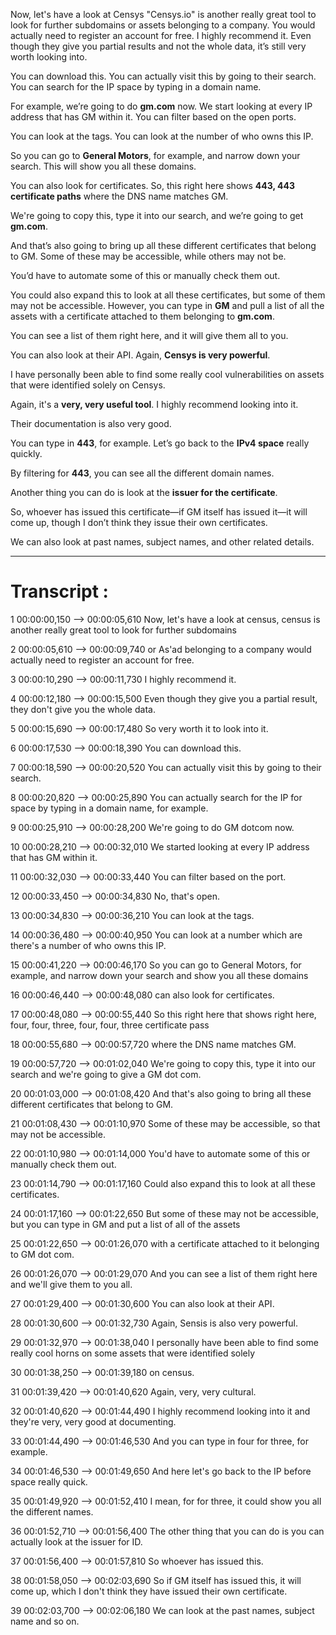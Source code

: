 
Now, let's have a look at Censys "Censys.io" is another really great tool to look for further subdomains or assets belonging to a company. You would actually need to register an account for free.
I highly recommend it. Even though they give you partial results and not the whole data, it’s still very worth looking into.

You can download this. You can actually visit this by going to their search. You can search for the IP space by typing in a domain name.

For example, we’re going to do **gm.com** now. We start looking at every IP address that has GM within it. You can filter based on the open ports.

You can look at the tags. You can look at the number of who owns this IP.

So you can go to **General Motors**, for example, and narrow down your search. This will show you all these domains.

You can also look for certificates. So, this right here shows **443, 443 certificate paths** where the DNS name matches GM.

We're going to copy this, type it into our search, and we’re going to get **gm.com**.

And that’s also going to bring up all these different certificates that belong to GM. Some of these may be accessible, while others may not be.

You’d have to automate some of this or manually check them out.

You could also expand this to look at all these certificates, but some of them may not be accessible. However, you can type in **GM** and pull a list of all the assets with a certificate attached to them belonging to **gm.com**.

You can see a list of them right here, and it will give them all to you.

You can also look at their API. Again, **Censys is very powerful**.

I have personally been able to find some really cool vulnerabilities on assets that were identified solely on Censys.

Again, it's a **very, very useful tool**. I highly recommend looking into it.

Their documentation is also very good.

You can type in **443**, for example. Let’s go back to the **IPv4 space** really quickly.

By filtering for **443**, you can see all the different domain names.

Another thing you can do is look at the **issuer for the certificate**.

So, whoever has issued this certificate—if GM itself has issued it—it will come up, though I don’t think they issue their own certificates.

We can also look at past names, subject names, and other related details.






---
# Transcript :

1
00:00:00,150 --> 00:00:05,610
Now, let's have a look at census, census is another really great tool to look for further subdomains

2
00:00:05,610 --> 00:00:09,740
or As'ad belonging to a company would actually need to register an account for free.

3
00:00:10,290 --> 00:00:11,730
I highly recommend it.

4
00:00:12,180 --> 00:00:15,500
Even though they give you a partial result, they don't give you the whole data.

5
00:00:15,690 --> 00:00:17,480
So very worth it to look into it.

6
00:00:17,530 --> 00:00:18,390
You can download this.

7
00:00:18,590 --> 00:00:20,520
You can actually visit this by going to their search.

8
00:00:20,820 --> 00:00:25,890
You can actually search for the IP for space by typing in a domain name, for example.

9
00:00:25,910 --> 00:00:28,200
We're going to do GM dotcom now.

10
00:00:28,210 --> 00:00:32,010
We started looking at every IP address that has GM within it.

11
00:00:32,030 --> 00:00:33,440
You can filter based on the port.

12
00:00:33,450 --> 00:00:34,830
No, that's open.

13
00:00:34,830 --> 00:00:36,210
You can look at the tags.

14
00:00:36,480 --> 00:00:40,950
You can look at a number which are there's a number of who owns this IP.

15
00:00:41,220 --> 00:00:46,170
So you can go to General Motors, for example, and narrow down your search and show you all these domains

16
00:00:46,440 --> 00:00:48,080
can also look for certificates.

17
00:00:48,080 --> 00:00:55,440
So this right here that shows right here, four, four, three, four, four, three certificate pass

18
00:00:55,680 --> 00:00:57,720
where the DNS name matches GM.

19
00:00:57,720 --> 00:01:02,040
We're going to copy this, type it into our search and we're going to give a GM dot com.

20
00:01:03,000 --> 00:01:08,420
And that's also going to bring all these different certificates that belong to GM.

21
00:01:08,430 --> 00:01:10,970
Some of these may be accessible, so that may not be accessible.

22
00:01:10,980 --> 00:01:14,000
You'd have to automate some of this or manually check them out.

23
00:01:14,790 --> 00:01:17,160
Could also expand this to look at all these certificates.

24
00:01:17,160 --> 00:01:22,650
But some of these may not be accessible, but you can type in GM and put a list of all of the assets

25
00:01:22,650 --> 00:01:26,070
with a certificate attached to it belonging to GM dot com.

26
00:01:26,070 --> 00:01:29,070
And you can see a list of them right here and we'll give them to you all.

27
00:01:29,400 --> 00:01:30,600
You can also look at their API.

28
00:01:30,600 --> 00:01:32,730
Again, Sensis is also very powerful.

29
00:01:32,970 --> 00:01:38,040
I personally have been able to find some really cool horns on some assets that were identified solely

30
00:01:38,250 --> 00:01:39,180
on census.

31
00:01:39,420 --> 00:01:40,620
Again, very, very cultural.

32
00:01:40,620 --> 00:01:44,490
I highly recommend looking into it and they're very, very good at documenting.

33
00:01:44,490 --> 00:01:46,530
And you can type in four for three, for example.

34
00:01:46,530 --> 00:01:49,650
And here let's go back to the IP before space really quick.

35
00:01:49,920 --> 00:01:52,410
I mean, for for three, it could show you all the different names.

36
00:01:52,710 --> 00:01:56,400
The other thing that you can do is you can actually look at the issuer for ID.

37
00:01:56,400 --> 00:01:57,810
So whoever has issued this.

38
00:01:58,050 --> 00:02:03,690
So if GM itself has issued this, it will come up, which I don't think they have issued their own certificate.

39
00:02:03,700 --> 00:02:06,180
We can look at the past names, subject name and so on.
